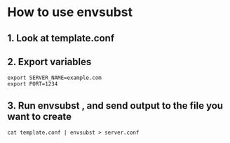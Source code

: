 # How to use envsubst

## 1. Look at template.conf

## 2. Export variables

```
export SERVER_NAME=example.com
export PORT=1234
```

## 3. Run envsubst , and send output to the file you want to create

```
cat template.conf | envsubst > server.conf
```
